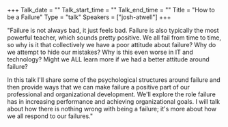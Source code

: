 +++
Talk_date = ""
Talk_start_time = ""
Talk_end_time = ""
Title = "How to be a Failure"
Type = "talk"
Speakers = ["josh-atwell"]
+++

"Failure is not always bad, it just feels bad. Failure is also typically the most powerful teacher, which sounds pretty positive. We all fail from time to time, so why is it that collectively we have a poor attitude about failure? Why do we attempt to hide our mistakes? Why is this even worse in IT and technology? Might we ALL learn more if we had a better attitude around failure?

In this talk I'll share some of the psychological structures around failure and then provide ways that we can make failure a positive part of our professional and organizational development. We'll explore the role failure has in increasing performance and achieving organizational goals. I will talk about how there is nothing wrong with being a failure; it's more about how we all respond to our failures."
